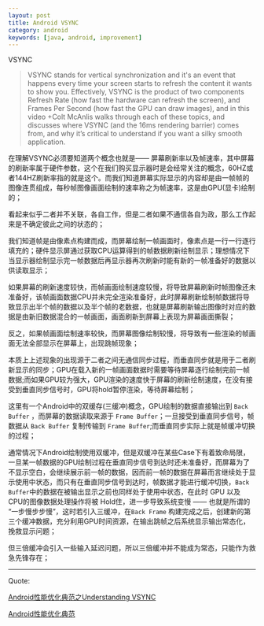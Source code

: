 ```yaml
---
layout: post
title: Android VSYNC
category: android
keywords: [java, android, improvement]
---
```


VSYNC 

> VSYNC stands for vertical synchronization and it's an event that happens every time your screen starts to refresh the content it wants to show you.
> Effectively, VSYNC is the product of two components Refresh Rate (how fast the hardware can refresh the screen), and Frames Per Second (how fast the GPU can draw images), and in this video +Colt McAnlis walks through each of these topics, and discusses where VSYNC (and the 16ms rendering barrier) comes from, and why it’s critical to understand if you want a silky smooth application.

在理解VSYNC必须要知道两个概念也就是—— 屏幕刷新率以及帧速率，其中屏幕的刷新率属于硬件参数，这个在我们购买显示器时是会经常关注的概念，60HZ或者144HZ刷新率指的就是这个。而我们知道屏幕实际显示的内容却是由一帧帧的图像连贯组成，每秒帧图像画面绘制的速率称之为帧速率，这是由GPU(显卡)绘制的；  

看起来似乎二者并不关联，各自工作，但是二者如果不通信各自为政，那么工作起来是不确定彼此之间的状态的；

我们知道帧是由像素点构建而成，而屏幕绘制一帧画面时，像素点是一行一行逐行填充的；硬件显示屏通过获取CPU运算得到的帧数据刷新绘制显示；理想情况下当显示器绘制显示完一帧数据后再显示器再次刷新时能有新的一帧准备好的数据以供读取显示；

如果屏幕的刷新速度较快，而帧画面绘制速度较慢，将导致屏幕刷新时帧图像还未准备好，该帧画面数据CPU并未完全渲染准备好，此时屏幕刷新绘制帧数据将导致显示出半个帧的数据以及半个帧的老数据，也就是屏幕刷新输出图像时对应的数据是由新旧数据混合的一帧画面，画面刷新到屏幕上表现为屏幕画面撕裂；

反之，如果帧画面绘制速率较快，而屏幕图像绘制较慢，将导致有一些渲染的帧画面无法全部显示在屏幕上，出现跳帧现象；

本质上上述现象的出现源于二者之间无通信同步过程，而垂直同步就是用于二者刷新显示的同步；GPU在载入新的一帧画面数据时需要等待屏幕逐行绘制完前一帧数据;而如果GPU较为强大，GPU渲染的速度快于屏幕的刷新绘制速度，在没有接受到垂直同步信号时，GPU将hold暂停渲染，等待屏幕绘制；

这里有一个Android中的双缓存(三缓冲)概念，GPU绘制的数据直接输出到 `Back Buffer` ，而屏幕的数据读取来源于 `Frame Buffer`；一旦接受到垂直同步信号，帧数据从 `Back Buffer` 复制传输到 `Frame Buffer`;而垂直同步实际上就是帧缓冲切换的过程；

通常情况下Android绘制使用双缓冲，但是双缓冲在某些Case下有着致命局限，一旦某一帧数据的GPU绘制过程在垂直同步信号到达时还未准备好，而屏幕为了不显示空白，会继续展示前一帧的数据，因而前一帧的数据在屏幕而言继续处于显示使用中状态，而只有在垂直同步信号到达时，帧数据才能进行缓冲切换，`Back Buffer`中的数据在被输出显示之前也同样处于使用中状态，在此时 GPU 以及 CPU的图像数据处理操作将被 Hold住，进一步导致系统变慢 —— 也就是所谓的 “一步慢步步慢”，这时若引入三缓冲，在`Back Frame` 构建完成之后，创建新的第三个缓冲数据，充分利用GPU时间资源，在输出跳帧之后系统显示输出常态化，挽救显示问题； 

但三倍缓冲会引入一些输入延迟问题，所以三倍缓冲并不能成为常态，只能作为救急先锋存在；

---

Quote:

[Android性能优化典范之Understanding VSYNC](http://www.jianshu.com/p/59ad90bff2a7)

[Android性能优化典范](http://hukai.me/android-performance-patterns/)